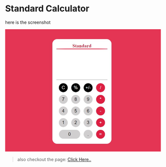 # Standard Calculator

here is the screenshot

!["calculator"0](./ss/ss1.JPG)

> also checkout the page: [Click Here..](https://princepatel157.github.io/calculator/)
